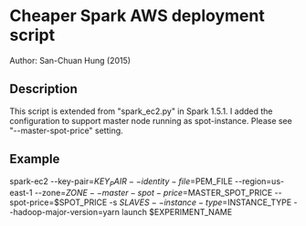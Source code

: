 # Cheaper Spark AWS deployment script

Author: San-Chuan Hung (2015)

## Description

This script is extended from "spark_ec2.py" in Spark 1.5.1. I added the
configuration to support master node running as spot-instance. Please
see "--master-spot-price" setting.

## Example

spark-ec2 --key-pair=$KEY_PAIR --identity-file=$PEM_FILE --region=us-east-1 --zone=$ZONE --master-spot-price=$MASTER_SPOT_PRICE --spot-price=$SPOT_PRICE -s $SLAVES --instance-type=$INSTANCE_TYPE --hadoop-major-version=yarn launch $EXPERIMENT_NAME